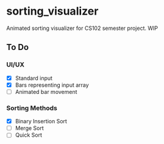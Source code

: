# sorting_visualizer
Animated sorting visualizer for CS102 semester project. WIP

## To Do
### UI/UX
- [x] Standard input
- [x] Bars representing input array
- [ ] Animated bar movement
### Sorting Methods
- [x] Binary Insertion Sort
- [ ] Merge Sort
- [ ] Quick Sort
